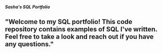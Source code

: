 ***Sasha's SQL Portfolio***
## "Welcome to my SQL portfolio! This code repository contains examples of SQL I've written. Feel free to take a look and reach out if you have any questions."
